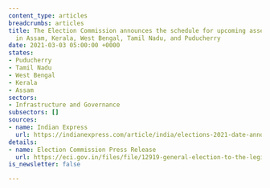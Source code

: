 ```yaml
---
content_type: articles
breadcrumbs: articles
title: The Election Commission announces the schedule for upcoming assembly elections
  in Assam, Kerala, West Bengal, Tamil Nadu, and Puducherry
date: 2021-03-03 05:00:00 +0000
states:
- Puducherry
- Tamil Nadu
- West Bengal
- Kerala
- Assam
sectors:
- Infrastructure and Governance
subsectors: []
sources:
- name: Indian Express
  url: https://indianexpress.com/article/india/elections-2021-date-announcement-live-updates-assembly-poll-schedule-assam-west-bengal-kerala-tamil-nadu-puducherry-7205832/
details:
- name: Election Commission Press Release
  url: https://eci.gov.in/files/file/12919-general-election-to-the-legislative-assemblies-of-assam-kerala-tamil-nadu-west-bengal-and-puducherry-2021/
is_newsletter: false

---
```

